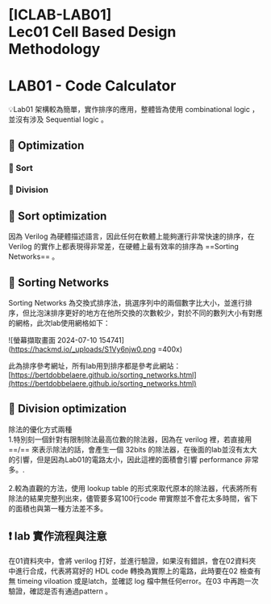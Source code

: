 # [ICLAB-LAB01] <br> Lec01 Cell Based Design Methodology
# LAB01 - Code Calculator

:bulb:Lab01 架構較為簡單，實作排序的應用，整體皆為使用 combinational logic ，並沒有涉及 Sequential logic 。


## :beginner: Optimization

### :yellow_heart: Sort
### :yellow_heart: Division

## :blue_book: Sort optimization


因為 Verilog 為硬體描述語言，因此任何在軟體上能夠運行非常快速的排序，在 Verilog 的實作上都表現得非常差，在硬體上最有效率的排序為  ==Sorting Networks== 。
## :feet: Sorting Networks 
Sorting Networks 為交換式排序法，挑選序列中的兩個數字比大小，並進行排序，但比泡沫排序更好的地方在他所交換的次數較少，對於不同的數列大小有對應的網格，此次lab使用網格如下：

![螢幕擷取畫面 2024-07-10 154741](https://hackmd.io/_uploads/S1Vy6njw0.png =400x)

此為排序參考網址，所有lab用到排序都是參考此網站：
[https://bertdobbelaere.github.io/sorting_networks.html](https://bertdobbelaere.github.io/sorting_networks.html)


## :blue_book: Division optimization

除法的優化方式兩種 <br>
1.特別刻一個針對有限制除法最高位數的除法器，因為在 verilog 裡，若直接用 ==/== 來表示除法的話，會產生一個 32bits 的除法器，在後面的lab並沒有太大的引響，但是因為Lab01的電路太小，因此這裡的面積會引響 performance 非常多。.<br><br>
2.較為直觀的方法，使用 lookup table 的形式來取代原本的除法器，代表將所有除法的結果完整列出來，儘管要多寫100行code 帶實際並不會花太多時間，省下的面積也與第一種方法差不多。


## :exclamation: lab 實作流程與注意

在01資料夾中，會將 verilog 打好，並進行驗證，如果沒有錯誤，會在02資料夾中進行合成，代表將寫好的 HDL code 轉換為實際上的電路，此時要在02 檢查有無 timeing viloation 或是latch，並確認 log 檔中無任何error。在03 中再跑一次驗證，確認是否有通過pattern 。


